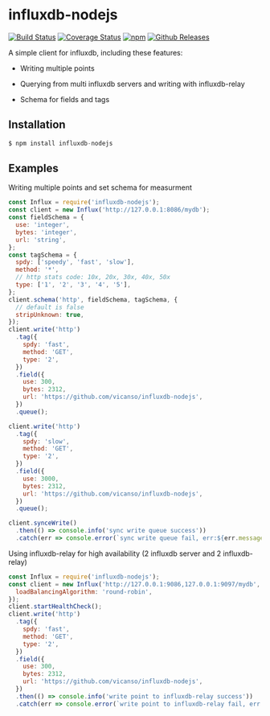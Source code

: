 # influxdb-nodejs

[![Build Status](https://travis-ci.org/vicanso/influxdb-nodejs.svg?branch=master)](https://travis-ci.org/vicanso/influxdb-nodejs)
[![Coverage Status](https://img.shields.io/coveralls/vicanso/influxdb-nodejs/master.svg?style=flat)](https://coveralls.io/r/vicanso/influxdb-nodejs?branch=master)
[![npm](http://img.shields.io/npm/v/influxdb-nodejs.svg?style=flat-square)](https://www.npmjs.org/package/influxdb-nodejs)
[![Github Releases](https://img.shields.io/npm/dm/influxdb-nodejs.svg?style=flat-square)](https://github.com/vicanso/influxdb-nodejs)

A simple client for influxdb, including these features:

- Writing multiple points

- Querying from multi influxdb servers and writing with influxdb-relay

- Schema for fields and tags

## Installation

```js
$ npm install influxdb-nodejs
```

## Examples

Writing multiple points and set schema for measurment

```js
const Influx = require('influxdb-nodejs');
const client = new Influx('http://127.0.0.1:8086/mydb');
const fieldSchema = {
  use: 'integer',
  bytes: 'integer',
  url: 'string',
};
const tagSchema = {
  spdy: ['speedy', 'fast', 'slow'],
  method: '*',
  // http stats code: 10x, 20x, 30x, 40x, 50x
  type: ['1', '2', '3', '4', '5'],
};
client.schema('http', fieldSchema, tagSchema, {
  // default is false
  stripUnknown: true,
});
client.write('http')
  .tag({
    spdy: 'fast',
    method: 'GET',
    type: '2',
  })
  .field({
    use: 300,
    bytes: 2312,
    url: 'https://github.com/vicanso/influxdb-nodejs',
  })
  .queue();

client.write('http')
  .tag({
    spdy: 'slow',
    method: 'GET',
    type: '2',
  })
  .field({
    use: 3000,
    bytes: 2312,
    url: 'https://github.com/vicanso/influxdb-nodejs',
  })
  .queue();

client.synceWrite()
  .then(() => console.info('sync write queue success'))
  .catch(err => console.error(`sync write queue fail, err:${err.message}`));
```

Using influxdb-relay for high availability (2 influxdb server and 2 influxdb-relay)

```js
const Influx = require('influxdb-nodejs');
const client = new Influx('http://127.0.0.1:9086,127.0.0.1:9097/mydb', {
  loadBalancingAlgorithm: 'round-robin',
});
client.startHealthCheck();
client.write('http')
  .tag({
    spdy: 'fast',
    method: 'GET',
    type: '2',
  })
  .field({
    use: 300,
    bytes: 2312,
    url: 'https://github.com/vicanso/influxdb-nodejs',
  })
  .then(() => console.info('write point to influxdb-relay success'))
  .catch(err => console.error(`write point to influxdb-relay fail, err:${err.message}`));
```
